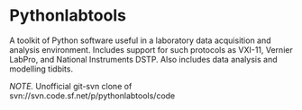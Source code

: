 # Pythonlabtools

A toolkit of Python software useful in a laboratory data acquisition
and analysis environment. Includes support for such protocols as VXI-11,
Vernier LabPro, and National Instruments DSTP. Also includes data analysis
and modelling tidbits.

*NOTE.* Unofficial git-svn clone of svn://svn.code.sf.net/p/pythonlabtools/code

